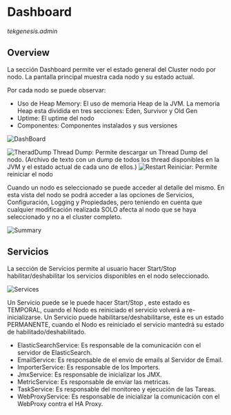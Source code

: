 # Dashboard

_tekgenesis.admin_

## Overview

La sección Dashboard permite ver  el estado general del Cluster nodo por nodo.
La pantalla principal muestra cada nodo y su estado actual.

Por cada nodo se puede observar:

- Uso de Heap Memory: El uso de memoria Heap de la JVM. La memoria Heap esta dividida en tres secciones: Eden, Survivor y Old Gen
- Uptime: El uptime del nodo
- Componentes: Componentes instalados y sus versiones

![DashBoard](/img/dashboard.png)

![TheradDump](/img/threaddump.png) Thread Dump: Permite descargar un Thread Dump del nodo. (Archivo de texto con un dump de todos los thread disponibles en la JVM y el estado actual de cada uno de ellos.)
![Restart](/img/restart.png) Reiniciar: Permite reiniciar el nodo

Cuando un nodo es seleccionado se puede acceder al detalle del mismo. En esta vista del nodo se podrá acceder a las opciones de Servicios, Configuración, Logging y Propiedades, pero teniendo en cuenta que cualquier modificación realizada  SOLO afecta al nodo que se haya seleccionado y no a el cluster completo.

![Summary](/img/dashSummary.png) 

## Servicios
La sección de Servicios permite al usuario hacer Start/Stop habilitar/deshabilitar los servicios disponibles en el nodo seleccionado. 

![Services](/img/dashServices.png) 


Un Servicio puede se le puede hacer Start/Stop , este estado es TEMPORAL, cuando el Nodo es reiniciado el servicio volverá a re-inicializarse.
Un Servicio puede habilitarse/deshabilitarse, este es un estado PERMANENTE, cuando el Nodo es reiniciado el servicio mantedrá su estado de habilitado/deshabilitado.

- ElasticSearchService: Es responsable de la comunicación con el servidor de  ElasticSearch.
- EmailService: Es responsable de el envio de emails al Servidor de Email.
- ImporterService: Es responsable de los Importers.
- JmxService: Es responsable de inicializar los JMX.
- MetricService: Es responsable de enviar las metricas.
- TaskService: Es responsable del monitoreo y ejecución de las Tareas.
- WebProxyService: Es responsable de inicializar la comunicación con el WebProxy contra el HA Proxy.
